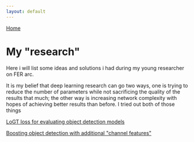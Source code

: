 ```yaml
---
layout: default
---
```

[Home](./)


# My "research" 
Here i will list some ideas and solutions i had during my young researcher on FER arc.

 It is my belief that deep learning research can go two ways, one is trying to reduce the number of parameters while not sacrificing the quality of the results that much; the other way is increasing network complexity with hopes of achieving better results than before. I tried out both of those things



[LoGT loss for evaluating object detection models](./logt.html)

[Boosting object detection with additional "channel features"](./rgbd.html)

